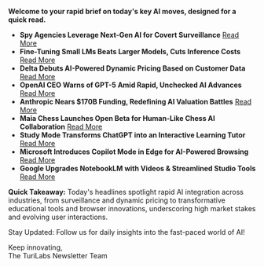 **Welcome to your rapid brief on today's key AI moves, designed for a quick read.**

- **Spy Agencies Leverage Next-Gen AI for Covert Surveillance** [Read More](https://www.economist.com/international/2025/07/29/how-spy-agencies-are-experimenting-with-the-newest-ai-models)  
- **Fine-Tuning Small LMs Beats Larger Models, Cuts Inference Costs** [Read More](https://arxiv.org/abs/2507.12856)  
- **Delta Debuts AI-Powered Dynamic Pricing Based on Customer Data** [Read More](https://blog.getjetback.com/delta-engineered-a-pricing-system-that-sorts-you-by-economic-value/)  
- **OpenAI CEO Warns of GPT-5 Amid Rapid, Unchecked AI Advances** [Read More](https://www.techradar.com/ai-platforms-assistants/chatgpt/openais-ceo-says-hes-scared-of-gpt-5)  
- **Anthropic Nears $170B Funding, Redefining AI Valuation Battles** [Read More](https://www.bloomberg.com/news/articles/2025-07-29/anthropic-nears-deal-to-raise-funding-at-170-billion-valuation)  
- **Maia Chess Launches Open Beta for Human-Like Chess AI Collaboration** [Read More](https://www.maiachess.com/)  
- **Study Mode Transforms ChatGPT into an Interactive Learning Tutor** [Read More](https://openai.com/index/chatgpt-study-mode/)  
- **Microsoft Introduces Copilot Mode in Edge for AI-Powered Browsing** [Read More](https://blogs.windows.com/msedgedev/2025/07/28/introducing-copilot-mode-in-edge-a-new-way-to-browse-the-web/)  
- **Google Upgrades NotebookLM with Videos & Streamlined Studio Tools** [Read More](https://blog.google/technology/google-labs/notebooklm-video-overviews-studio-upgrades/)

**Quick Takeaway:** Today's headlines spotlight rapid AI integration across industries, from surveillance and dynamic pricing to transformative educational tools and browser innovations, underscoring high market stakes and evolving user interactions.

Stay Updated: Follow us for daily insights into the fast-paced world of AI! 

Keep innovating,  
The TuriLabs Newsletter Team